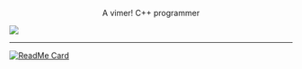 <div align='center'>
  <p>A vimer! C++ programmer</p>
</div>

<a href="https://github.com/TwIStOy">
  <img align="center" src="https://github-readme-stats.vercel.app/api/top-langs/?username=TwIStOy" />
</a>

----

[![ReadMe Card](https://github-readme-stats.vercel.app/api/pin?username=TwIStOy&repo=dotvim)](https://github.com/TwIStOy/dotvim)

